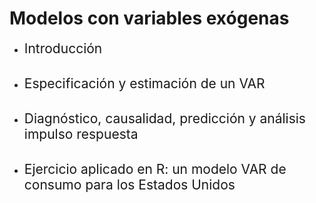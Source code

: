 # Modelos con variables exógenas
- <span style="font-size:150%">Introducción</span> <br> <br>

- <span style="font-size:150%">Especificación y estimación de un VAR</span> <br> <br>

- <span style="font-size:150%">Diagnóstico, causalidad, predicción y análisis impulso respuesta</span> <br> <br>

- <span style="font-size:150%">Ejercicio aplicado en R: un modelo VAR de consumo para los Estados Unidos</span>

